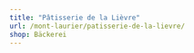 ```yaml
---
title: "Pâtisserie de la Lièvre"
url: /mont-laurier/patisserie-de-la-lievre/
shop: Bäckerei
---
```

